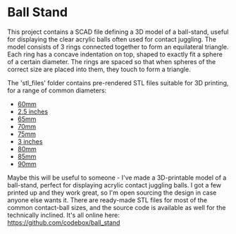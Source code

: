# Ball Stand

This project contains a SCAD file defining a 3D model of a ball-stand, useful for displaying the clear acrylic balls often used for contact juggling. The model consists of 3 rings connected together to form an equilateral triangle. Each ring has a concave indentation on top, shaped to exactly fit a sphere of a certain diameter. The rings are spaced so that when spheres of the correct size are placed into them, they touch to form a triangle.

The 'stl_files' folder contains pre-rendered STL files suitable for 3D printing, for a range of common diameters:

* [60mm]()
* [2.5 inches]()
* [65mm]()
* [70mm]()
* [75mm]()
* [3 inches]()
* [80mm]()
* [85mm]()
* [90mm]()

Maybe this will be useful to someone - I've made a 3D-printable model of a ball-stand, perfect for displaying acrylic contact juggling balls. I got a few printed up and they work great, so I'm open sourcing the design in case anyone else wants it. There are ready-made STL files for most of the common contact-ball sizes, and the source code is available as well for the technically inclined. It's all online here: https://github.com/codebox/ball_stand

